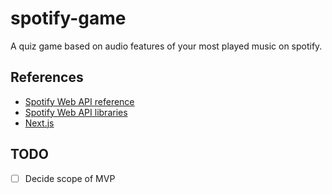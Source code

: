 # spotify-game

A quiz game based on audio features of your most played music on spotify.

## References
- [Spotify Web API reference](https://developer.spotify.com/documentation/web-api/reference/)
- [Spotify Web API libraries](https://developer.spotify.com/documentation/web-api/libraries/)
- [Next.js](https://nextjs.org/)

## TODO
- [ ] Decide scope of MVP